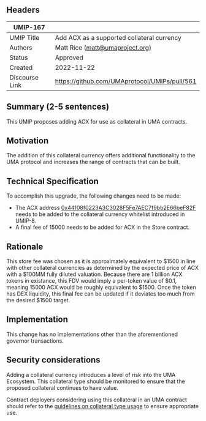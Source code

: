 ## Headers

| UMIP-167            |                                                      |
| ------------------- | ---------------------------------------------------- |
| UMIP Title          | Add ACX as a supported collateral currency           |
| Authors             | Matt Rice (matt@umaproject.org)                      |
| Status              | Approved                                                |
| Created             | 2022-11-22                                           |
| Discourse Link      | https://github.com/UMAprotocol/UMIPs/pull/561        |

## Summary (2-5 sentences)

This UMIP proposes adding ACX for use as collateral in UMA contracts.

## Motivation

The addition of this collateral currency offers additional functionality to the UMA protocol and increases the range of contracts that can be built.

## Technical Specification

To accomplish this upgrade, the following changes need to be made:

-   The ACX address [0x44108f0223A3C3028F5Fe7AEC7f9bb2E66beF82F](https://etherscan.io/address/0x44108f0223A3C3028F5Fe7AEC7f9bb2E66beF82F) needs to be added to the collateral currency whitelist introduced in UMIP-8.
-   A final fee of 15000 needs to be added for ACX in the Store contract.
    

## Rationale

This store fee was chosen as it is approximately equivalent to $1500 in line with other collateral currencies as determined by the expected price of ACX with a $100MM fully diluted valuation. Because there are 1 billion ACX tokens in existance, this FDV would imply a per-token value of $0.1, meaning 15000 ACX would be roughly equivalent to $1500. Once the token has DEX liquidity, this final fee can be updated if it deviates too much from the desired $1500 target.

## Implementation

This change has no implementations other than the aforementioned governor transactions.

## Security considerations

Adding a collateral currency introduces a level of risk into the UMA Ecosystem.  This collateral type should be monitored to ensure that the proposed collateral continues to have value.

Contract deployers considering using this collateral in an UMA contract should refer to the [guidelines on collateral type usage](https://docs.umaproject.org/uma-tokenholders/guidence-on-collateral-currency-addition) to ensure appropriate use.

